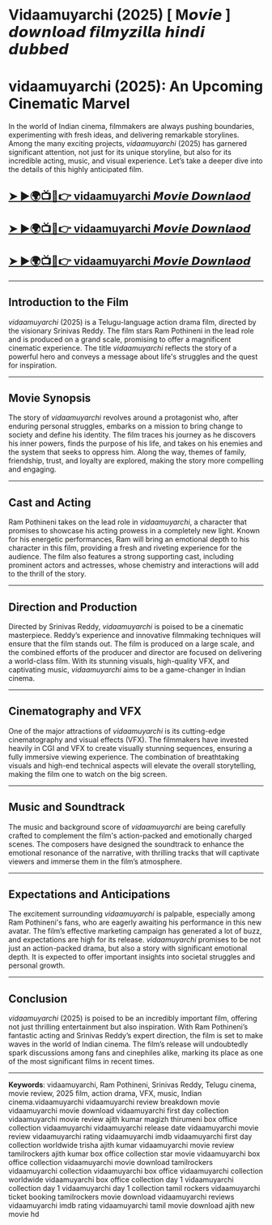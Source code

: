 # Vidaamuyarchi (2025) [ M𝙤𝙫𝙞𝙚 ] 𝙙𝙤𝙬𝙣𝙡𝙤𝙖𝙙 𝙛𝙞𝙡𝙢𝙮𝙯𝙞𝙡𝙡𝙖 𝙝𝙞𝙣𝙙𝙞 𝙙𝙪𝙗𝙗𝙚𝙙
# vidaamuyarchi (2025): An Upcoming Cinematic Marvel

In the world of Indian cinema, filmmakers are always pushing boundaries, experimenting with fresh ideas, and delivering remarkable storylines. Among the many exciting projects, *vidaamuyarchi* (2025) has garnered significant attention, not just for its unique storyline, but also for its incredible acting, music, and visual experience. Let’s take a deeper dive into the details of this highly anticipated film.

## **[➤ ►🌍📺📱👉 vidaamuyarchi 𝙈𝙤𝙫𝙞𝙚 𝘿𝙤𝙬𝙣𝙡𝙖𝙤𝙙](https://rb.gy/myj2bk)**

## **[➤ ►🌍📺📱👉 vidaamuyarchi 𝙈𝙤𝙫𝙞𝙚 𝘿𝙤𝙬𝙣𝙡𝙖𝙤𝙙](https://rb.gy/myj2bk)**

## **[➤ ►🌍📺📱👉 vidaamuyarchi 𝙈𝙤𝙫𝙞𝙚 𝘿𝙤𝙬𝙣𝙡𝙖𝙤𝙙](https://rb.gy/myj2bk)**
---

## Introduction to the Film

*vidaamuyarchi* (2025) is a Telugu-language action drama film, directed by the visionary Srinivas Reddy. The film stars Ram Pothineni in the lead role and is produced on a grand scale, promising to offer a magnificent cinematic experience. The title *vidaamuyarchi* reflects the story of a powerful hero and conveys a message about life's struggles and the quest for inspiration.

---

## Movie Synopsis

The story of *vidaamuyarchi* revolves around a protagonist who, after enduring personal struggles, embarks on a mission to bring change to society and define his identity. The film traces his journey as he discovers his inner powers, finds the purpose of his life, and takes on his enemies and the system that seeks to oppress him. Along the way, themes of family, friendship, trust, and loyalty are explored, making the story more compelling and engaging.

---

## Cast and Acting

Ram Pothineni takes on the lead role in *vidaamuyarchi*, a character that promises to showcase his acting prowess in a completely new light. Known for his energetic performances, Ram will bring an emotional depth to his character in this film, providing a fresh and riveting experience for the audience. The film also features a strong supporting cast, including prominent actors and actresses, whose chemistry and interactions will add to the thrill of the story.

---

## Direction and Production

Directed by Srinivas Reddy, *vidaamuyarchi* is poised to be a cinematic masterpiece. Reddy’s experience and innovative filmmaking techniques will ensure that the film stands out. The film is produced on a large scale, and the combined efforts of the producer and director are focused on delivering a world-class film. With its stunning visuals, high-quality VFX, and captivating music, *vidaamuyarchi* aims to be a game-changer in Indian cinema.

---

## Cinematography and VFX

One of the major attractions of *vidaamuyarchi* is its cutting-edge cinematography and visual effects (VFX). The filmmakers have invested heavily in CGI and VFX to create visually stunning sequences, ensuring a fully immersive viewing experience. The combination of breathtaking visuals and high-end technical aspects will elevate the overall storytelling, making the film one to watch on the big screen.

---

## Music and Soundtrack

The music and background score of *vidaamuyarchi* are being carefully crafted to complement the film's action-packed and emotionally charged scenes. The composers have designed the soundtrack to enhance the emotional resonance of the narrative, with thrilling tracks that will captivate viewers and immerse them in the film’s atmosphere.

---

## Expectations and Anticipations

The excitement surrounding *vidaamuyarchi* is palpable, especially among Ram Pothineni's fans, who are eagerly awaiting his performance in this new avatar. The film’s effective marketing campaign has generated a lot of buzz, and expectations are high for its release. *vidaamuyarchi* promises to be not just an action-packed drama, but also a story with significant emotional depth. It is expected to offer important insights into societal struggles and personal growth.

---

## Conclusion

*vidaamuyarchi* (2025) is poised to be an incredibly important film, offering not just thrilling entertainment but also inspiration. With Ram Pothineni’s fantastic acting and Srinivas Reddy’s expert direction, the film is set to make waves in the world of Indian cinema. The film’s release will undoubtedly spark discussions among fans and cinephiles alike, marking its place as one of the most significant films in recent times.

---

**Keywords**: vidaamuyarchi, Ram Pothineni, Srinivas Reddy, Telugu cinema, movie review, 2025 film, action drama, VFX, music, Indian cinema.vidaamuyarchi
vidaamuyarchi review
breakdown movie
vidaamuyarchi movie download
vidaamuyarchi first day collection
vidaamuyarchi movie review ajith kumar
magizh thirumeni
box office collection vidaamuyarchi
vidaamuyarchi release date
vidaamuyarchi movie review
vidaamuyarchi rating
vidaamuyarchi imdb
vidaamuyarchi first day collection worldwide
trisha
ajith kumar vidaamuyarchi movie review
tamilrockers
ajith kumar box office collection
star movie
vidaamuyarchi box office collection
vidaamuyarchi movie download tamilrockers
vidaamuyarchi collection
vidaamuyarchi box office
vidaamuyarchi collection worldwide
vidaamuyarchi box office collection day 1
vidaamuyarchi collection day 1
vidaamuyarchi day 1 collection
tamil rockers
vidaamuyarchi ticket booking
tamilrockers movie download
vidaamuyarchi reviews
vidaamuyarchi imdb rating
vidaamuyarchi tamil movie download
ajith new movie
hd
